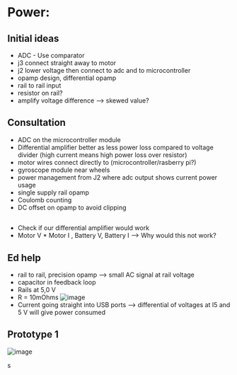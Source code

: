 # Power:
## Initial ideas
- ADC - Use comparator
- j3 connect straight away to motor
- j2 lower voltage then connect to adc and to microcontroller
- opamp design, differential opamp
- rail to rail input
- resistor on rail?
- amplify voltage difference --> skewed value?
## Consultation
- ADC on the microcontroller module
- Differential amplifier better as less power loss compared to voltage divider (high current means high power loss over resistor)
- motor wires connect directly to (microcontroller/rasberry pi?)
- gyroscope module near wheels
- power management from J2 where adc output shows current power usage
- single supply rail opamp
- Coulomb counting
- DC offset on opamp to avoid clipping
##
- Check if our differential amplifier would work
- Motor V * Motor I , Battery V,  Battery I --> Why would this not work?
## Ed help
- rail to rail, precision opamp --> small AC signal at rail voltage
- capacitor in feedback loop
- Rails at 5,0 V
- R = 10mOhms
  ![image](https://github.com/mxwlc/ee2project-2024-robot-power/assets/54540123/99bce9d5-42c1-4a13-b07d-823b29d5a97d)
- Current going straight into USB ports --> differential of voltages at I5 and 5 V will give power consumed

## Prototype 1
![image](https://github.com/mxwlc/ee2project-2024-robot-power/assets/170433436/1086bd4f-e3ef-4a92-87b1-364a0812523c)

s


